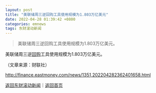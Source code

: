 ```yaml
---
layout: post
title: "美联储周三逆回购工具使用规模为1.803万亿美元"
date: 2022-04-28 01:39:42 +0800
categories: emnews
tags: 东财滚动新闻
---
```

> 美联储周三逆回购工具使用规模为1.803万亿美元。

<p>美联储周三逆<span id="Info.3285"><a href="http://data.eastmoney.com/gphg/" class="infokey">回购</a></span>工具使用规模为1.803万亿美元。</p><p class="em_media">（文章来源：财联社）</p>

<http://finance.eastmoney.com/news/1351,202204282362401658.html>

[返回东财滚动新闻](//finews.withounder.com/emnews/)｜[返回首页](//finews.withounder.com/)